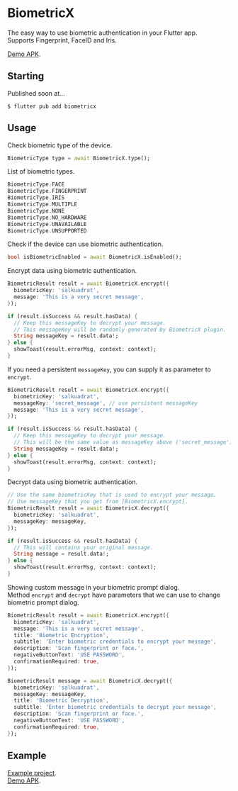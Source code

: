 # BiometricX

The easy way to use biometric authentication in your Flutter app.\
Supports Fingerprint, FaceID and Iris.

[Demo APK](https://github.com/salkuadrat/BiometricX/raw/master/BiometricX.apk).

## Starting

Published soon at...

```
$ flutter pub add biometricx
```

## Usage

Check biometric type of the device.

```dart
BiometricType type = await BiometricX.type();
```

List of biometric types.

```dart
BiometricType.FACE
BiometricType.FINGERPRINT
BiometricType.IRIS
BiometricType.MULTIPLE
BiometricType.NONE
BiometricType.NO_HARDWARE
BiometricType.UNAVAILABLE
BiometricType.UNSUPPORTED
```

Check if the device can use biometric authentication.

```dart
bool isBiometricEnabled = await BiometricX.isEnabled();
```

Encrypt data using biometric authentication.

```dart
BiometricResult result = await BiometricX.encrypt({
  biometricKey: 'salkuadrat',
  message: 'This is a very secret message',
});

if (result.isSuccess && result.hasData) {
  // Keep this messageKey to decrypt your message.
  // This messageKey will be randomly generated by BiometricX plugin.
  String messageKey = result.data!;
} else {
  showToast(result.errorMsg, context: context);
}
```

If you need a persistent `messageKey`, you can supply it as parameter to `encrypt`.

```dart
BiometricResult result = await BiometricX.encrypt({
  biometricKey: 'salkuadrat',
  messageKey: 'secret_message', // use persistent messageKey
  message: 'This is a very secret message',
});

if (result.isSuccess && result.hasData) {
  // Keep this messageKey to decrypt your message.
  // This will be the same value as messageKey above ('secret_message')
  String messageKey = result.data!;
} else {
  showToast(result.errorMsg, context: context);
}
```

Decrypt data using biometric authentication.

```dart
// Use the same biometricKey that is used to encrypt your message.
// Use messageKey that you get from [BiometricX.encrypt].
BiometricResult result = await BiometricX.decrypt({
  biometricKey: 'salkuadrat',
  messageKey: messageKey,
});

if (result.isSuccess && result.hasData) {
  // This will contains your original message.
  String message = result.data!;
} else {
  showToast(result.errorMsg, context: context);
}
```

Showing custom message in your biometric prompt dialog.\
Method `encrypt` and `decrypt` have parameters that we can use to change biometric prompt dialog.

```dart
BiometricResult result = await BiometricX.encrypt({
  biometricKey: 'salkuadrat',
  message: 'This is a very secret message',
  title: 'Biometric Encryption',
  subtitle: 'Enter biometric credentials to encrypt your message',
  description: 'Scan fingerprint or face.',
  negativeButtonText: 'USE PASSWORD',
  confirmationRequired: true,
});
```

```dart
BiometricResult message = await BiometricX.decrypt({
  biometricKey: 'salkuadrat',
  messageKey: messageKey,
  title: 'Biometric Decryption',
  subtitle: 'Enter biometric credentials to decrypt your message',
  description: 'Scan fingerprint or face.',
  negativeButtonText: 'USE PASSWORD',
  confirmationRequired: true,
});
```

## Example

[Example project](example).\
[Demo APK](https://github.com/salkuadrat/BiometricX/raw/master/BiometricX.apk).